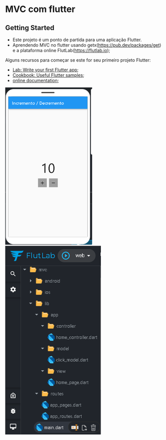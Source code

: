 # MVC com flutter

## Getting Started

- Este projeto é um ponto de partida para uma aplicação Flutter.
- Aprendendo MVC no flutter usando getx(https://pub.dev/packages/get) e a plataforma online FlutLab(https://flutlab.io);

Alguns recursos para começar se este for seu primeiro projeto Flutter:
- [Lab: Write your first Flutter app](https://flutter.dev/docs/get-started/codelab);
- [Cookbook: Useful Flutter samples](https://flutter.dev/docs/cookbook);
- [online documentation](https://flutter.dev/docs);

<img src='home.PNG'>
<img src='arquivos.PNG'>
